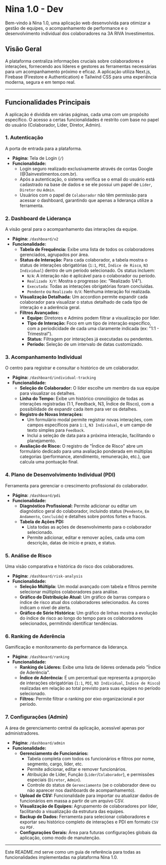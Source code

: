 # Nina 1.0 - Dev

Bem-vindo à Nina 1.0, uma aplicação web desenvolvida para otimizar a gestão de equipes, o acompanhamento de performance e o desenvolvimento individual dos colaboradores na 3A RIVA Investimentos.

## Visão Geral

A plataforma centraliza informações cruciais sobre colaboradores e interações, fornecendo aos líderes e gestores as ferramentas necessárias para um acompanhamento próximo e eficaz. A aplicação utiliza Next.js, Firebase (Firestore e Authentication) e Tailwind CSS para uma experiência moderna, segura e em tempo real.

---

## Funcionalidades Principais

A aplicação é dividida em várias páginas, cada uma com um propósito específico. O acesso a certas funcionalidades é restrito com base no papel do usuário (Colaborador, Líder, Diretor, Admin).

### 1. Autenticação

A porta de entrada para a plataforma.

-   **Página:** Tela de Login (`/`)
-   **Funcionalidade:**
    -   Login seguro realizado exclusivamente através de contas Google (@3ainvestimentos.com.br).
    -   Após a autenticação, o sistema verifica se o email do usuário está cadastrado na base de dados e se ele possui um papel de `Líder`, `Diretor` ou `Admin`.
    -   Usuários com o papel de `Colaborador` não têm permissão para acessar o dashboard, garantindo que apenas a liderança utilize a ferramenta.

### 2. Dashboard de Liderança

A visão geral para o acompanhamento das interações da equipe.

-   **Página:** `/dashboard/v2`
-   **Funcionalidade:**
    -   **Tabela de Frequência:** Exibe uma lista de todos os colaboradores gerenciados, agrupados por área.
    -   **Status de Interação:** Para cada colaborador, a tabela mostra o status de interações obrigatórias (`1:1`, `PDI`, `Índice de Risco`, `N3 Individual`) dentro de um período selecionado. Os status incluem:
        -   `N/A`: A interação não é aplicável para o colaborador ou período.
        -   `Realizado X/Y`: Mostra o progresso (ex: "Realizado 1/4").
        -   `Executada`: Todas as interações obrigatórias foram concluídas.
        -   `Pendente` ou `Realizado 0/X`: Nenhuma interação foi realizada.
    -   **Visualização Detalhada:** Um accordion permite expandir cada colaborador para visualizar o status detalhado de cada tipo de interação e a aderência geral.
    -   **Filtros Avançados:**
        -   **Equipe:** Diretores e Admins podem filtrar a visualização por líder.
        -   **Tipo de Interação:** Foco em um tipo de interação específico, com a periodicidade de cada uma claramente indicada (ex: "1:1 - Trimestral").
        -   **Status:** Filtragem por interações já executadas ou pendentes.
        -   **Período:** Seleção de um intervalo de datas customizado.

### 3. Acompanhamento Individual

O centro para registrar e consultar o histórico de um colaborador.

-   **Página:** `/dashboard/individual-tracking`
-   **Funcionalidade:**
    -   **Seleção de Colaborador:** O líder escolhe um membro da sua equipe para visualizar os detalhes.
    -   **Linha do Tempo:** Exibe um histórico cronológico de todas as interações registradas (1:1, Feedback, N3, Índice de Risco), com a possibilidade de expandir cada item para ver os detalhes.
    -   **Registro de Novas Interações:**
        -   Um formulário modal permite registrar novas interações, com campos específicos para `1:1`, `N3 Individual`, e um campo de texto simples para `Feedback`.
        -   Inclui a seleção de data para a próxima interação, facilitando o planejamento.
    -   **Avaliação de Risco:** O registro de "Índice de Risco" abre um formulário dedicado para uma avaliação ponderada em múltiplas categorias (performance, atendimento, remuneração, etc.), que calcula uma pontuação final.

### 4. Plano de Desenvolvimento Individual (PDI)

Ferramenta para gerenciar o crescimento profissional do colaborador.

-   **Página:** `/dashboard/pdi`
-   **Funcionalidade:**
    -   **Diagnóstico Profissional:** Permite adicionar ou editar um diagnóstico geral do colaborador, incluindo status (`Pendente`, `Em Andamento`, `Concluído`) e detalhes sobre pontos fortes e fracos.
    -   **Tabela de Ações PDI:**
        -   Lista todas as ações de desenvolvimento para o colaborador selecionado.
        -   Permite adicionar, editar e remover ações, cada uma com descrição, datas de início e prazo, e status.

### 5. Análise de Risco

Uma visão comparativa e histórica do risco dos colaboradores.

-   **Página:** `/dashboard/risk-analysis`
-   **Funcionalidade:**
    -   **Seleção Múltipla:** Um modal avançado com tabela e filtros permite selecionar múltiplos colaboradores para análise.
    -   **Gráfico de Distribuição Atual:** Um gráfico de barras compara o índice de risco atual dos colaboradores selecionados. As cores indicam o nível de alerta.
    -   **Gráfico de Série Histórica:** Um gráfico de linhas mostra a evolução do índice de risco ao longo do tempo para os colaboradores selecionados, permitindo identificar tendências.

### 6. Ranking de Aderência

Gamificação e monitoramento da performance da liderança.

-   **Página:** `/dashboard/ranking`
-   **Funcionalidade:**
    -   **Ranking de Líderes:** Exibe uma lista de líderes ordenada pelo "Índice de Aderência".
    -   **Índice de Aderência:** É um percentual que representa a proporção de interações obrigatórias (`1:1`, `PDI`, `N3 Individual`, `Índice de Risco`) realizadas em relação ao total previsto para suas equipes no período selecionado.
    -   **Filtros:** Permite filtrar o ranking por eixo organizacional e por período.

### 7. Configurações (Admin)

A área de gerenciamento central da aplicação, acessível apenas por administradores.

-   **Página:** `/dashboard/admin`
-   **Funcionalidade:**
    -   **Gerenciamento de Funcionários:**
        -   Tabela completa com todos os funcionários e filtros por nome, segmento, cargo, líder, etc.
        -   Permite adicionar, editar e remover funcionários.
        -   Atribuição de Líder, Função (`Líder`/`Colaborador`), e permissões especiais (`Diretor`, `Admin`).
        -   Controle do status de `Gerenciamento` (se o colaborador deve ou não aparecer nos dashboards de acompanhamento).
    -   **Upload de CSV:** Funcionalidade para importar ou atualizar dados de funcionários em massa a partir de um arquivo CSV.
    -   **Visualização de Equipes:** Agrupamento de colaboradores por líder, facilitando a visualização da estrutura das equipes.
    -   **Backup de Dados:** Ferramenta para selecionar colaboradores e exportar seu histórico completo de interações e PDI em formato `CSV` ou `PDF`.
    -   **Configurações Gerais:** Área para futuras configurações globais da aplicação, como modo de manutenção.

---

Este README.md serve como um guia de referência para todas as funcionalidades implementadas na plataforma Nina 1.0.
